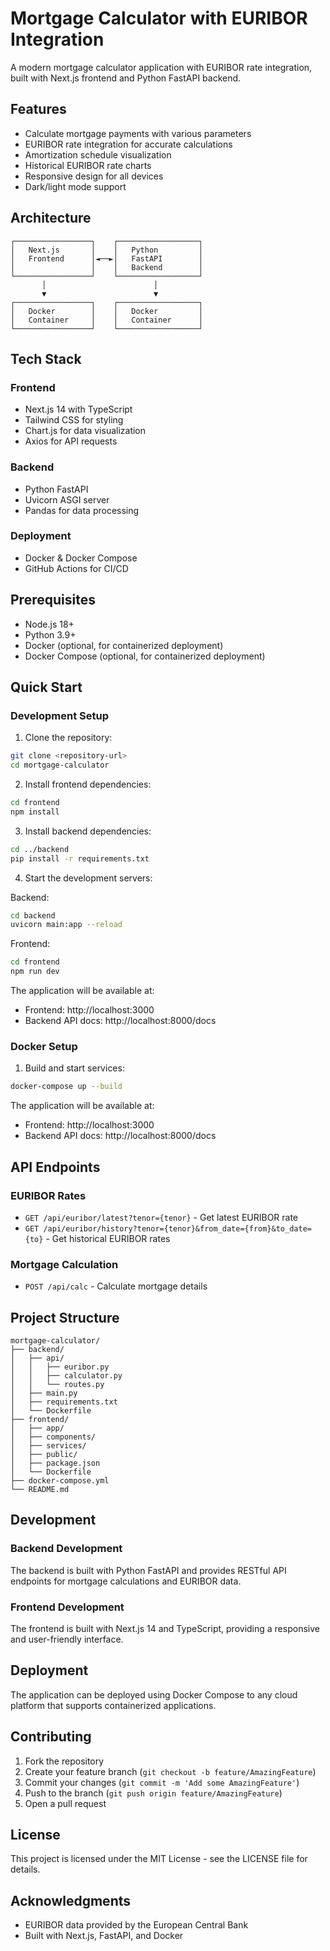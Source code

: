 # Mortgage Calculator with EURIBOR Integration

A modern mortgage calculator application with EURIBOR rate integration, built with Next.js frontend and Python FastAPI backend.

## Features

- Calculate mortgage payments with various parameters
- EURIBOR rate integration for accurate calculations
- Amortization schedule visualization
- Historical EURIBOR rate charts
- Responsive design for all devices
- Dark/light mode support

## Architecture

```
┌─────────────────┐    ┌──────────────────┐
│   Next.js       │    │   Python         │
│   Frontend      │◄──►│   FastAPI        │
│                 │    │   Backend        │
└─────────────────┘    └──────────────────┘
       │                        │
       ▼                        ▼
┌─────────────────┐    ┌──────────────────┐
│   Docker        │    │   Docker         │
│   Container     │    │   Container      │
└─────────────────┘    └──────────────────┘
```

## Tech Stack

### Frontend
- Next.js 14 with TypeScript
- Tailwind CSS for styling
- Chart.js for data visualization
- Axios for API requests

### Backend
- Python FastAPI
- Uvicorn ASGI server
- Pandas for data processing

### Deployment
- Docker & Docker Compose
- GitHub Actions for CI/CD

## Prerequisites

- Node.js 18+
- Python 3.9+
- Docker (optional, for containerized deployment)
- Docker Compose (optional, for containerized deployment)

## Quick Start

### Development Setup

1. Clone the repository:
```bash
git clone <repository-url>
cd mortgage-calculator
```

2. Install frontend dependencies:
```bash
cd frontend
npm install
```

3. Install backend dependencies:
```bash
cd ../backend
pip install -r requirements.txt
```

4. Start the development servers:

Backend:
```bash
cd backend
uvicorn main:app --reload
```

Frontend:
```bash
cd frontend
npm run dev
```

The application will be available at:
- Frontend: http://localhost:3000
- Backend API docs: http://localhost:8000/docs

### Docker Setup

1. Build and start services:
```bash
docker-compose up --build
```

The application will be available at:
- Frontend: http://localhost:3000
- Backend API docs: http://localhost:8000/docs

## API Endpoints

### EURIBOR Rates
- `GET /api/euribor/latest?tenor={tenor}` - Get latest EURIBOR rate
- `GET /api/euribor/history?tenor={tenor}&from_date={from}&to_date={to}` - Get historical EURIBOR rates

### Mortgage Calculation
- `POST /api/calc` - Calculate mortgage details

## Project Structure

```
mortgage-calculator/
├── backend/
│   ├── api/
│   │   ├── euribor.py
│   │   ├── calculator.py
│   │   └── routes.py
│   ├── main.py
│   ├── requirements.txt
│   └── Dockerfile
├── frontend/
│   ├── app/
│   ├── components/
│   ├── services/
│   ├── public/
│   ├── package.json
│   └── Dockerfile
├── docker-compose.yml
└── README.md
```

## Development

### Backend Development

The backend is built with Python FastAPI and provides RESTful API endpoints for mortgage calculations and EURIBOR data.

### Frontend Development

The frontend is built with Next.js 14 and TypeScript, providing a responsive and user-friendly interface.

## Deployment

The application can be deployed using Docker Compose to any cloud platform that supports containerized applications.

## Contributing

1. Fork the repository
2. Create your feature branch (`git checkout -b feature/AmazingFeature`)
3. Commit your changes (`git commit -m 'Add some AmazingFeature'`)
4. Push to the branch (`git push origin feature/AmazingFeature`)
5. Open a pull request

## License

This project is licensed under the MIT License - see the LICENSE file for details.

## Acknowledgments

- EURIBOR data provided by the European Central Bank
- Built with Next.js, FastAPI, and Docker